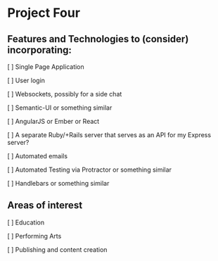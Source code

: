 # Project Four

## Features and Technologies to (consider) incorporating:

[ ] Single Page Application

[ ] User login

[ ] Websockets, possibly for a side chat

[ ] Semantic-UI or something similar

[ ] AngularJS or Ember or React 

[ ] A separate Ruby/+Rails server that serves as an API for my Express server?

[ ] Automated emails

[ ] Automated Testing via Protractor or something similar

[ ] Handlebars or something similar

## Areas of interest

[ ] Education

[ ] Performing Arts

[ ] Publishing and content creation
